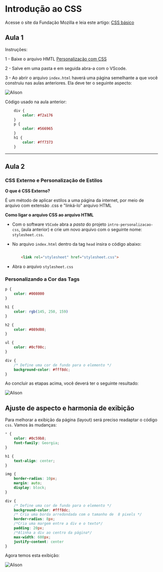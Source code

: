 # Introdução ao CSS

Acesse o site da Fundação Mozilla e leia este artigo: <a href="https://developer.mozilla.org/pt-BR/docs/Learn/Getting_started_with_the_web/CSS_basics" target="_blank">CSS básico</a>


## Aula 1

Instruções:

1 - Baixe o arquivo HMTL <a href="https://github.com/CTInternet/arquivos/blob/main/intro-personalizacao-css.zip" target="_blank">Personalização com CSS</a>


2 - Salve em uma pasta e em seguida abra-a com o VScode.

3 - Ao abrir o arquivo ``index.html`` haverá uma página semelhante a que você construiu nas aulas anteriores. Ela deve ter o seguinte aspecto:

![Alison](img/alison_page.png)

Código usado na aula anterior:

```css
    div {
        color: #f2a176
    }
    p {
        color: #566965
    }
    h1 {
        color: #ff7373
    }

```
___



## Aula 2
### CSS Externo e Personalização de Estilos

**O que é CSS Externo?**

É um método de aplicar estilos a uma página da internet, por meio de arquivo com extensão .css e "linká-lo" arquivo HTML

**Como ligar o arquivo CSS ao arquivo HTML**

- Com o software `VSCode` abra a *pasta* do projeto `intro-personalizacao-css`, (aula anterior) e crie um novo arquivo com o seguinte nome: `stylesheet.css`.

- No arquivo `index.html` dentro da tag `head` insira o código abaixo:

    ```html

        <link rel="stylesheet" href="stylesheet.css">
 
    ```

- Abra o arquivo `stylesheet.css`


### Personalizando a Cor das Tags 

```css
p {
    color: #008000
}

h1 {
    color: rgb(145, 250, 159)
}

h2 {
    color: #089d08;
}

ul {
    color: #0cf00c;
}

div {
    /* Define uma cor de fundo para o elemento */
    background-color: #fff8dc;
}
```

Ao concluir as etapas acima, você deverá ter o seguinte resultado:

![Alison](img/alison_page3.png)



## Ajuste de aspecto e harmonia de exibição

Para melhorar a exibição da página (layout) será preciso readaptar o código `css`. Vamos às mudanças:

````css
* {
    color: #0c59b8;
    font-family: Georgia;
}

h1 {
    text-align: center;
}

img {
    border-radius: 10px;
    margin: auto;
    display: block;
}

div {
    /* Define uma cor de fundo para o elemento */
    background-color: #fff8dc;
	/* Cria uma borda arredondada com o tamanho de  8 pixels */
    border-radius: 8px;
	/*Cria uma margem entre a div e o texto*/
    padding: 20px;
    /*Alinha a div ao centro da página*/
    max-width: 600px;
    justify-content: center
}
````

Agora temos esta exibição:

![Alison](img/alison_page4.png)



